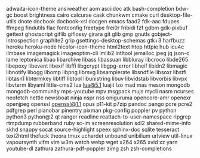 adwaita-icon-theme
ansiweather
aom
asciidoc
atk
bash-completion
bdw-gc
boost
brightness
cairo
calcurse
cask
chunkwm
cmake
curl
desktop-file-utils
dnote
docbook
docbook-xsl
docgen
emacs
faad2
fdk-aac
fdupes
ffmpeg
findutils
flac
fontconfig
freetype
frei0r
fribidi
fzf
gdbm
gdk-pixbuf
gettext
ghostscript
giflib
giflossy
girara
git
glib
gmp
gnutls
gobject-introspection
graphite2
grip
gsettings-desktop-schemas
gtk+3
harfbuzz
heroku
heroku-node
hicolor-icon-theme
html2text
htop
httpie
hub
icu4c
ilmbase
imagemagick
imageoptim-cli
imlib2
intltool
jemalloc
jpeg
jq
json-c
lame
leptonica
libao
libarchive
libass
libassuan
libbluray
libcroco
libde265
libepoxy
libevent
libexif
libffi
libgcrypt
libgpg-error
libheif
libidn2
libmagic
libnotify
libogg
libomp
libpng
librsvg
libsamplerate
libsndfile
libsoxr
libstfl
libtasn1
libtermkey
libtiff
libtool
libunistring
libuv
libvidstab
libvorbis
libvpx
libvterm
libyaml
little-cms2
lua
lua@5.1
luajit
lzo
mad
mas
meson
mongodb
mongodb-community
mps-youtube
mpv
msgpack
mujs
mycli
nasm
ncurses
neofetch
nettle
newsboat
ninja
nspr
nss
oniguruma
opencore-amr
openexr
openjpeg
openssl
openssl@1.1
opus
p11-kit
p7zip
pandoc
pango
pcre
pcre2
pdfgrep
perl
pianobar
pinentry
pixman
pkg-config
poppler
pv
python
python3
python@2
qt
ranger
readline
reattach-to-user-namespace
ripgrep
rtmpdump
rubberband
ruby
sc-im
screenresolution
sdl2
shared-mime-info
skhd
snappy
socat
source-highlight
speex
sphinx-doc
sqlite
tesseract
texi2html
thefuck
theora
tmux
uchardet
unbound
unibilium
urlview
util-linux
vapoursynth
vifm
vim
w3m
watch
webp
wget
x264
x265
xvid
xz
yarn
youtube-dl
zathura
zathura-pdf-poppler
zimg
zsh
zsh-completions
